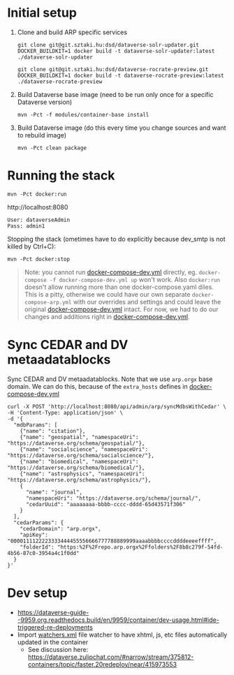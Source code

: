 # Initial setup

1. Clone and build ARP specific services
    ```
    git clone git@git.sztaki.hu:dsd/dataverse-solr-updater.git
    DOCKER_BUILDKIT=1 docker build -t dataverse-solr-updater:latest ./dataverse-solr-updater
    
    git clone git@git.sztaki.hu:dsd/dataverse-rocrate-preview.git
    DOCKER_BUILDKIT=1 docker build -t dataverse-rocrate-preview:latest ./dataverse-rocrate-preview
    ```
1. Build Dataverse base image (need to be run only once for a specific Dataverse version)
    ```   
    mvn -Pct -f modules/container-base install
    ```
1. Build Dataverse image (do this every time you change sources and want to rebuild image)
    ```
    mvn -Pct clean package
    ```
   
# Running the stack

```
mvn -Pct docker:run
```

http://localhost:8080
```
User: dataverseAdmin 
Pass: admin1
```

Stopping the stack (ometimes have to do explicitly because dev_smtp is not killed by Ctrl+C):

```
mvn -Pct docker:stop
```

> Note: you cannot run [docker-compose-dev.yml](docker-compose-dev.yml) directly, eg. `docker-compose -f docker-compose-dev.yml up` won't work. Also `docker:run` doesn't allow running more than one docker-compose.yaml diles. This is a pitty, otherwise we could have our own separate `docker-compose-arp.yml` with our overrides and settings and could leave the original [docker-compose-dev.yml](docker-compose-dev.yml) intact. For now, we had to do our changes and additions right in [docker-compose-dev.yml](docker-compose-dev.yml). 


# Sync CEDAR and DV metaadatablocks

Sync CEDAR and DV metaadatablocks. Note that we use `arp.orgx` base domain. We can do this, because of the `extra_hosts` defines in [docker-compose-dev.yml](docker-compose-dev.yml)

```
curl -X POST 'http://localhost:8080/api/admin/arp/syncMdbsWithCedar' \
-H 'Content-Type: application/json' \
-d '{
  "mdbParams": [
    {"name": "citation"},
    {"name": "geospatial", "namespaceUri": "https://dataverse.org/schema/geospatial/"},
    {"name": "socialscience", "namespaceUri": "https://dataverse.org/schema/socialscience/"},
    {"name": "biomedical", "namespaceUri": "https://dataverse.org/schema/biomedical/"},
    {"name": "astrophysics", "namespaceUri": "https://dataverse.org/schema/astrophysics/"},
    {
      "name": "journal",
      "namespaceUri": "https://dataverse.org/schema/journal/",
      "cedarUuid": "aaaaaaaa-bbbb-cccc-dddd-65d43571f306"
    }
  ],
  "cedarParams": {
    "cedarDomain": "arp.orgx",
    "apiKey": "0000111122223333444455556666777788889999aaaabbbbccccddddeeeeffff",
    "folderId": "https:%2F%2Frepo.arp.orgx%2Ffolders%2F8b8c279f-54fd-4b56-87c0-3954a4c1f0dd"
  }
}'
```


# Dev setup


- https://dataverse-guide--9959.org.readthedocs.build/en/9959/container/dev-usage.html#ide-triggered-re-deployments
- Import [watchers.xml](scripts%2Fintellij%2Fwatchers.xml) file watcher to have xhtml, js, etc files automatically updated in the container
    - See discussion here: https://dataverse.zulipchat.com/#narrow/stream/375812-containers/topic/faster.20redeploy/near/415973553
